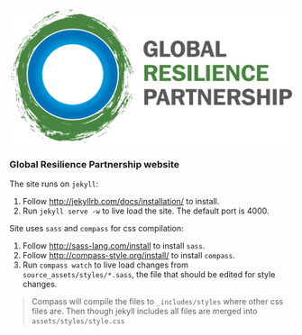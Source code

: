 ![](https://raw.githubusercontent.com/globalresiliencepartnership/globalresiliencepartnership.github.io/master/img/logos/grp-color.png)

### Global Resilience Partnership website

The site runs on `jekyll`:

1. Follow http://jekyllrb.com/docs/installation/ to install.
2. Run `jekyll serve -w` to live load the site. The default port is 4000.

Site uses `sass` and `compass` for css compilation:

1. Follow http://sass-lang.com/install to install `sass`.
2. Follow http://compass-style.org/install/ to install `compass`.
3. Run `compass watch` to live load changes from `source_assets/styles/*.sass`, the file that should be edited for style changes.

> Compass will compile the files to `_includes/styles` where other css files are. Then though jekyll includes all files are merged into `assets/styles/style.css`
